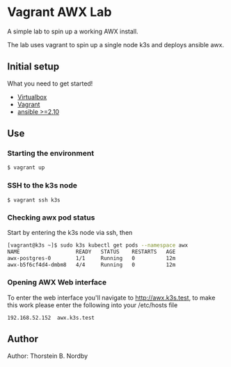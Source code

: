 # Vagrant AWX Lab

A simple lab to spin up a working AWX install.

The lab uses vagrant to spin up a single node k3s and deploys ansible awx.

## Initial setup

What you need to get started!

- [Virtualbox](https://www.virtualbox.org/)
- [Vagrant](http://vagrantup.com)
- [ansible >=2.10](https://docs.ansible.com/ansible/latest/installation_guide/intro_installation.html)

## Use

### Starting the environment

```bash
$ vagrant up
```

### SSH to the k3s node
```
$ vagrant ssh k3s
```

### Checking awx pod status
Start by entering the k3s node via ssh, then

```bash
[vagrant@k3s ~]$ sudo k3s kubectl get pods --namespace awx
NAME                  READY   STATUS    RESTARTS   AGE
awx-postgres-0        1/1     Running   0          12m
awx-b5f6cf4d4-dmbm8   4/4     Running   0          12m
```

### Opening AWX Web interface

To enter the web interface you'll navigate to http://awx.k3s.test, to make this work please enter the following into your /etc/hosts file
```
192.168.52.152  awx.k3s.test
```

## Author

Author: Thorstein B. Nordby
